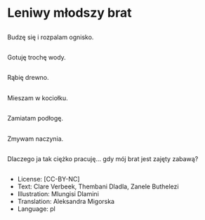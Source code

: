 # Leniwy młodszy brat

##
Budzę się i rozpalam ognisko.

##
Gotuję trochę wody.

##
Rąbię drewno.

##
Mieszam w kociołku.

##
Zamiatam podłogę.

##
Zmywam naczynia.

##
Dlaczego ja tak ciężko pracuję... gdy mój brat jest zajęty zabawą?

##
* License: [CC-BY-NC]
* Text: Clare Verbeek, Thembani Dladla, Zanele Buthelezi
* Illustration: Mlungisi Dlamini
* Translation: Aleksandra Migorska
* Language: pl
